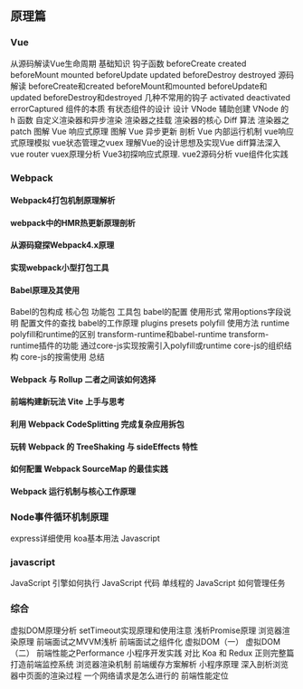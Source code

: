 ## 原理篇

### Vue

从源码解读Vue生命周期
基础知识
钩子函数
beforeCreate
created
beforeMount
mounted
beforeUpdate
updated
beforeDestroy
destroyed
源码解读
beforeCreate和created
beforeMount和mounted
beforeUpdate和updated
beforeDestroy和destroyed
几种不常用的钩子
activated
deactivated
errorCaptured
组件的本质
有状态组件的设计
设计 VNode
辅助创建 VNode 的 h 函数
自定义渲染器和异步渲染
渲染器之挂载
渲染器的核心 Diff 算法
渲染器之patch
图解 Vue 响应式原理
图解 Vue 异步更新
剖析 Vue 内部运行机制
vue响应式原理模拟
vue状态管理之vuex
理解Vue的设计思想及实现Vue
diff算法深入
vue router vuex原理分析
Vue3初探响应式原理.
vue2源码分析
vue组件化实践

### Webpack

#### Webpack4打包机制原理解析

#### webpack中的HMR热更新原理剖析

#### 从源码窥探Webpack4.x原理

#### 实现webpack小型打包工具

#### Babel原理及其使用

Babel的包构成
核心包
功能包
工具包
babel的配置
使用形式
常用options字段说明
配置文件的查找
babel的工作原理
plugins
presets
polyfill
使用方法
runtime
polyfill和runtime的区别
transform-runtime和babel-runtime
transform-runtime插件的功能
通过core-js实现按需引入polyfill或runtime
core-js的组织结构
core-js的按需使用
总结

#### Webpack 与 Rollup 二者之间该如何选择

#### 前端构建新玩法 Vite 上手与思考

#### 利用 Webpack CodeSplitting 完成复杂应用拆包

#### 玩转 Webpack 的 TreeShaking 与 sideEffects 特性

#### 如何配置 Webpack SourceMap 的最佳实践

#### Webpack 运行机制与核心工作原理

### Node事件循环机制原理

express详细使用
koa基本用法
Javascript

### javascript

JavaScript 引擎如何执行 JavaScript 代码
单线程的 JavaScript 如何管理任务

### 综合

虚拟DOM原理分析
setTimeout实现原理和使用注意
浅析Promise原理
浏览器渲染原理
前端面试之MVVM浅析
前端面试之组件化
虚拟DOM（一）
虚拟DOM（二）
前端性能之Performance
小程序开发实践
对比 Koa 和 Redux
正则完整篇
打造前端监控系统
浏览器渲染机制
前端缓存方案解析
小程序原理
深入剖析浏览器中页面的渲染过程
一个网络请求是怎么进行的
前端性能定位
